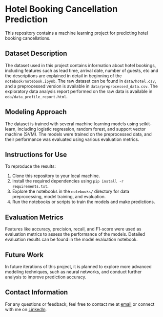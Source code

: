 # Hotel Booking Cancellation Prediction

This repository contains a machine learning project for predicting hotel booking cancellations.

## Dataset Description

The dataset used in this project contains information about hotel bookings, including features such as lead time, arrival date, number of guests, etc and the descriptions are explained in detail in beginning of the `notebook/notebook.ipynb`. The raw dataset can be found in `data/hotel.csv`, and a preprocessed version is available in `data/preprocessed_data.csv`.
The exploratory data analysis report performed on the raw data is available in `eda/data_profile_report.html`.

## Modeling Approach

The dataset is trained with several machine learning models using scikit-learn, including logistic regression, random forest, and support vector machine (SVM). The models were trained on the preprocessed data, and their performance was evaluated using various evaluation metrics.

## Instructions for Use

To reproduce the results:

1. Clone this repository to your local machine.
2. Install the required dependencies using `pip install -r requirements.txt`.
3. Explore the notebooks in the `notebooks/` directory for data preprocessing, model training, and evaluation.
4. Run the notebooks or scripts to train the models and make predictions.

## Evaluation Metrics
Features like accuracy, precision, recall, and F1-score were used as evaluation metrics to assess the performance of the models. Detailed evaluation results can be found in the model evaluation notebook.

## Future Work

In future iterations of this project, it is planned to explore more advanced modeling techniques, such as neural networks, and conduct further analysis to improve prediction accuracy.

## Contact Information

For any questions or feedback, feel free to contact me at [email](mailto:fahmidrosahn3@gmail.com) or connect with me on [LinkedIn](https://www.linkedin.com/in/fr-68/).
